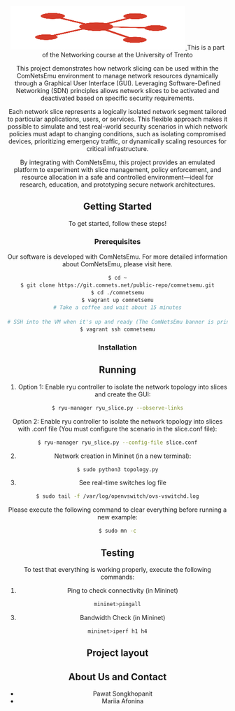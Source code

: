 <a name="readme-top"></a>

<!-- PROJECT LOGO -->
<br />
<div align="center">
  <a href="https://github.com/sunnypawat/network-II-slicing-security/">
    <img src="images/logos_and_icons/icon.png" alt="Icon" width="400" height="100">
  </a>
This is a part of the Networking course at the University of Trento

This project demonstrates how network slicing can be used within the ComNetsEmu environment to manage network resources dynamically through a Graphical User Interface (GUI). Leveraging Software-Defined Networking (SDN) principles allows network slices to be activated and deactivated based on specific security requirements.

Each network slice represents a logically isolated network segment tailored to particular applications, users, or services. This flexible approach makes it possible to simulate and test real-world security scenarios in which network policies must adapt to changing conditions, such as isolating compromised devices, prioritizing emergency traffic, or dynamically scaling resources for critical infrastructure.

By integrating with ComNetsEmu, this project provides an emulated platform to experiment with slice management, policy enforcement, and resource allocation in a safe and controlled environment—ideal for research, education, and prototyping secure network architectures.
## Getting Started
To get started, follow these steps!
### Prerequisites
Our software is developed with ComNetsEmu.
For more detailed information about ComNetsEmu, please visit here.
```sh
$ cd ~
$ git clone https://git.comnets.net/public-repo/comnetsemu.git
$ cd ./comnetsemu
$ vagrant up comnetsemu
# Take a coffee and wait about 15 minutes

# SSH into the VM when it's up and ready (The ComNetsEmu banner is printed on the screen)
$ vagrant ssh comnetsemu
```

### Installation

## Running
1. Option 1: Enable ryu controller to isolate the network topology into slices and create the GUI: 
```sh
$ ryu-manager ryu_slice.py --observe-links
```
  
  Option 2: Enable ryu controller to isolate the network topology into slices with .conf file (You must configure the scenario in the slice.conf file):
```sh
$ ryu-manager ryu_slice.py --config-file slice.conf
```


2. Network creation in Mininet (in a new terminal):
```sh
$ sudo python3 topology.py
```
3. See real-time switches log file
```sh
$ sudo tail -f /var/log/openvswitch/ovs-vswitchd.log
```

Please execute the following command to clear everything before running a new example:
```sh
$ sudo mn -c
```

## Testing
To test that everything is working properly, execute the following commands:
1. Ping to check connectivity (in Mininet)
```sh
mininet>pingall
```
3. Bandwidth Check (in Mininet)
```sh
mininet>iperf h1 h4
```

## Project layout
## About Us and Contact
- Pawat Songkhopanit
- Mariia Afonina


